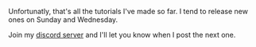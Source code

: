 Unfortunatly, that's all the tutorials I've made so far. I tend to release new ones on Sunday and Wednesday.  

Join my [discord server](https://discord.gg/VbZVnRd) and I'll let you know when I post the next one.